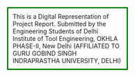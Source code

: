 <!DOCTYPE html>
<html>
<title>Vaeg - The Drone</title>
<head>

<style type="text/css">
.center {
  margin: auto;
  width: 50%;
  border: 3px solid green;
  padding: 10px;
}
</style>
</head>
<body>
<div class="center">
  This is a Digital Representation of Project Report.
  Submitted by the Engineering Students of
  Delhi Institute of Tool Engineering, OKHLA PHASE-Ⅱ, New Delhi
  (AFFILIATED TO GURU GOBIND SINGH INDRAPRASTHA UNIVERSITY, DELHI)
  
  
</div>
</body>
</html>
